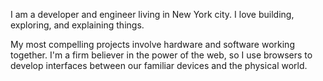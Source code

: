 I am a developer and engineer living in New York city. I love building, exploring, and explaining things.

My most compelling projects involve hardware and software working together. I'm a firm believer in the power of the web, so I use  browsers to develop interfaces between our familiar devices and the physical world.
